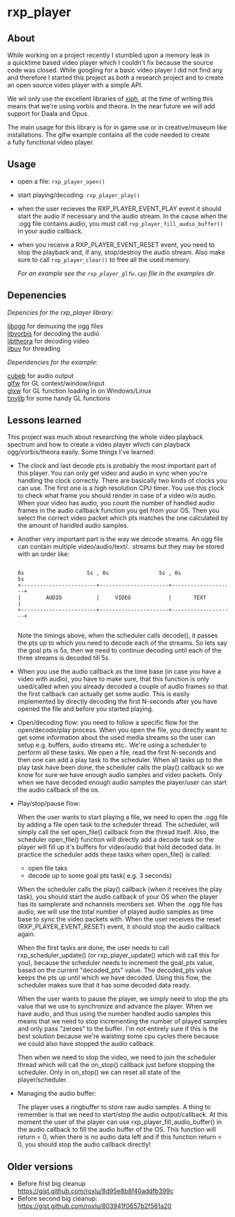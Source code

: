 # rxp_player


## About
 
 While working on a project recently I stumbled upon a memory leak in   
 a quicktime based video player which I couldn't fix because the source 
 code was closed. While googling for a basic video player I did not find any and
 therefore I started this project as both a research project and to create 
 an open source video player with a simple API.

 We wil only use the excellent libraries of [xiph](http://www.xiph.org), at 
 the time of writing this means that we're using vorbis and theora. In the 
 near future we will add support for Daala and Opus. 

 The main usage for this library is for in game use or in creative/museum 
 like installations. The glfw example contains all the code needed to create    
 a fully functional video player. 
 
## Usage

 - open a file: `rxp_player_open()`
 - start playing/decoding: `rxp_player_play()`
 - when the user recieves the RXP_PLAYER_EVENT_PLAY event it should
   start the audio if necessary and the audio stream. In the cause when 
   the .ogg file contains audio, you must call `rxp_player_fill_audio_buffer()`
   in your audio callback. 
 - when you receive a RXP_PLAYER_EVENT_RESET event, you need to stop the 
   playback and, if any, stop/destroy the audio stream. Also make sure to 
   call `rxp_player_clear()` to free all the used memory.

   _For an example see the `rxp_player_glfw.cpp` file in the examples dir._
   
## Depenencies
 
 *Depencies for the rxp_player library:*

 [libogg] for demuxing the ogg files  
 [libvorbis] for decoding the audio  
 [libtheora] for decoding video  
 [libuv] for threading  
 
 *Dependencies for the example:*

 [cubeb][cubeb] for audio output  
 [glfw][glfw] for GL context/window/input  
 [glxw][glxw] for GL function loading in on Windows/Linux  
 [tinylib][tinylib] for some handy GL functions  


## Lessons learned

 This project was much about researching the whole video playback spectrum
 and how to create a video player which can playback ogg/vorbis/theora
 easily.  Some things I've learned:
 
 - The clock and last decode pts is probably the most important part of this
   player. You can only get video and audio in sync when you're handling the 
   clock correctly. There are basically two kinds of clocks you can use. The
   first one is a high resolution CPU timer. You use this clock to check what
   frame you should render in case of a video w/o audio. When your video has 
   audio, you count the number of handled audio frames in the audio callback 
   function you get from your OS. Then you select the correct video packet
   which pts matches the one calculated by the amount of handled audio samples.

 - Another very important part is the way we decode streams. An ogg file can 
   contain multiple video/audio/text/.. streams but they may be stored with an 
   order like:

   ````
   
   0s                    5s , 0s                5s , 0s                5s
   +------------------------+----------------------+--------------------+
   |        AUDIO           |     VIDEO            |       TEXT         |
   +------------------------+----------------------+--------------------+


   ````

   Note the timings above, when the scheduler calls decode(), it passes 
   the pts up to which you need to decode each of the streams. So lets say
   the goal pts is 5s, then we need to continue decoding until each of the
   three streams is decoded till 5s.

 - When you use the audio callback as the time base (in case you have a video 
   with audio), you have to make sure, that this function is only used/called 
   when you already decoded a couple of audio frames so that the first callback
   can actually get some audio. This is easily implemented by directly decoding 
   the first N-seconds after you have opened the file and before you started playing.

 - Open/decoding flow: you need to follow a specific flow for the 
   open/decode/play process. When you open the file, you directly want to get
   some information about the used media streams so the user can setup e.g. 
   buffers, audio streams etc.. We're using a scheduler to perform all these
   tasks. We open a file, read the first N-seconds and then one can add a 
   play task to the scheduler. When all tasks up to the play task have been 
   done, the scheduler calls the play() callback so we know for sure we have 
   enough audio samples and video packets. Only when we have decoded enough 
   audio samples the player/user can start the audio callback of the os.
   

 - Play/stop/pause flow:  
   
   When the user wants to start playing a file, we need to open the .ogg
   file by adding a file open task to the scheduler thread. The scheduler, 
   will simply call the set open_file() callback from the thread itself.
   Also, the scheduler open_file() function will directly add a decode task
   so the player will fill up it's buffers for video/audio that hold decoded
   data. In practice the scheduler adds these tasks when open_file() is called:

     - open file taks
     - decode up to some goal pts task( e.g. 3 seconds)

   When the scheduler calls the play() callback (when it receives the play task), 
   you should start the audio callback of your OS when the player has its samplerate
   and nchannels members set. When the .ogg file has audio, we will use the total 
   number of played audio samples as time base to sync the video packets with. When
   the user receives the reset (RXP_PLAYER_EVENT_RESET) event, it should stop the 
   audio callback again.

   When the first tasks are done, the user needs to call rxp_scheduler_update()
   (or rxp_player_update() which will call this for you), because the scheduler needs
   to increment the goal_pts value, based on the current "decoded_pts" value. The 
   decoded_pts value keeps the pts up until which we have decoded. Using this flow,
   the scheduler makes sure that it has some decoded data ready.

   When the user wants to pause the player, we simply need to stop the pts value
   that we use to synchronize and advance the player. When we have audio, and thus
   using the number handled audio samples this means that we need to stop incrementing
   the number of played samples and only pass "zeroes" to the buffer. I'm not 
   entirely sure if this is the best solution because we're waisting some cpu
   cycles there because we could also have stopped the audio callback. 

   Then when we need to stop the video, we need to join the scheduler 
   thread which will call the on_stop() callback just before stopping the 
   scheduler. Only in on_stop() we can reset all state of the player/scheduler.

 - Managing the audio buffer:

   The player uses a ringbuffer to store raw audio samples. A thing to remember 
   is that we need to start/stop the audio output/callback. At this moment the user 
   of the player can use rxp_player_fill_audio_buffer() in the audio callback
   to fill the audio buffer of the OS. This function will return < 0, when there is 
   no audio data left and if this function return < 0, you should stop the audio 
   callback directly!

     
## Older versions

 - Before first big cleanup https://gist.github.com/roxlu/8d95e8b8f40addfb399c
 - Before second big cleanup: https://gist.github.com/roxlu/803941f0657b2f561a20

[libogg]: http://downloads.xiph.org/releases/ogg/libogg-1.3.1.tar.gz
[libvorbis]: http://downloads.xiph.org/releases/vorbis/libvorbis-1.3.4.tar.gz
[libtheora]: http://downloads.xiph.org/releases/theora/libtheora-1.1.1.zip
[libuv]: https://github.com/joyent/libuv/
[cubeb]: https://github.com/kinetiknz/cubeb
[glfw]: http://www.glfw.org/
[glxw]: https://github.com/rikusalminen/glxw
[tinylib]: https://github.com/roxlu/tinylib

